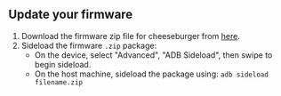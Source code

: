 ## Update your firmware

1. Download the firmware zip file for cheeseburger from [here](https://sourceforge.net/projects/cheeseburgerdumplings/files/16.0/cheeseburger/firmware/).
3. Sideload the firmware `.zip` package:
    * On the device, select "Advanced", "ADB Sideload", then swipe to begin sideload.
    * On the host machine, sideload the package using: `adb sideload filename.zip`
